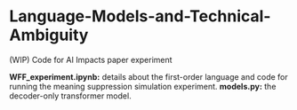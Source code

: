 # Language-Models-and-Technical-Ambiguity
(WIP) Code for AI Impacts paper experiment

**WFF_experiment.ipynb:** details about the first-order language and code for running the meaning suppression simulation experiment.
**models.py:** the decoder-only transformer model.
